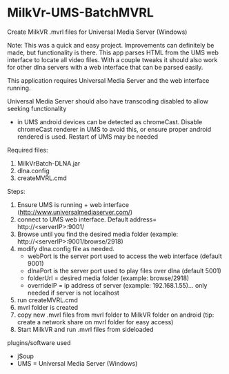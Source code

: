 # MilkVr-UMS-BatchMVRL
Create MilkVR .mvrl files for Universal Media Server (Windows)

Note: This was a quick and easy project. Improvements can definitely be made, but functionality is there. This app parses HTML from the UMS web interface to locate all video files. With a couple tweaks it should also work for other dlna servers with a web interface that can be parsed easily.

This application requires Universal Media Server and the web interface running.

Universal Media Server should also have transcoding disabled to allow seeking functionality
  - in UMS android devices can be detected as chromeCast. Disable chromeCast renderer in UMS to avoid this, or ensure proper android rendered is used. Restart of UMS may be needed 

Required files:
  
  1. MilkVrBatch-DLNA.jar
  2. dlna.config
  3. createMVRL.cmd

Steps:

1. Ensure UMS is running + web interface (http://www.universalmediaserver.com/)
2. connect to UMS web interface. Default address= http://\<serverIP\>:9001/
3. Browse until you find the desired media folder (example: http://\<serverIP\>:9001/browse/2918)
4. modify dlna.config file as needed.
    - webPort is the server port used to access the web interface (default 9001)
    - dlnaPort is the server port used to play files over dlna (default 5001)
    - folderUrl = desired media folder (example: browse/2918)
    - overrideIP = ip address of server (example: 192.168.1.55)... only needed if server is not localhost
5. run createMVRL.cmd
6. mvrl folder is created
7. copy new .mvrl files from mvrl folder to MilkVR folder on android (tip: create a network share on mvrl folder for easy access)
8. Start MilkVR and run .mvrl files from sideloaded 


plugins/software used 

  - jSoup
  - UMS = Universal Media Server (Windows)
